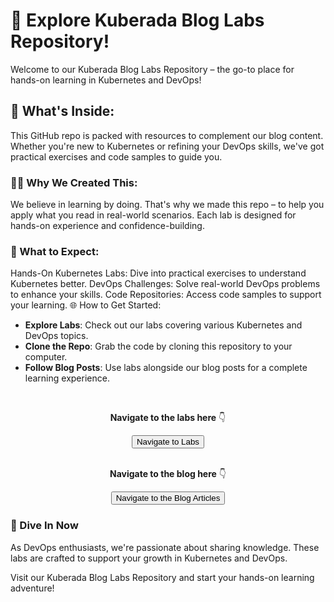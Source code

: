 
# 🚀 Explore Kuberada Blog Labs Repository!

Welcome to our Kuberada Blog Labs Repository – the go-to place for hands-on learning in Kubernetes and DevOps!

## 🧭 What's Inside:
This GitHub repo is packed with resources to complement our blog content. Whether you're new to Kubernetes or refining your DevOps skills, we've got practical exercises and code samples to guide you.

### 👩‍💻 Why We Created This:
We believe in learning by doing. That's why we made this repo – to help you apply what you read in real-world scenarios. Each lab is designed for hands-on experience and confidence-building.

### 🔧 What to Expect:

Hands-On Kubernetes Labs: Dive into practical exercises to understand Kubernetes better.
DevOps Challenges: Solve real-world DevOps problems to enhance your skills.
Code Repositories: Access code samples to support your learning.
🌐 How to Get Started:

- **Explore Labs**: Check out our labs covering various Kubernetes and DevOps topics.
- **Clone the Repo**: Grab the code by cloning this repository to your computer.
- **Follow Blog Posts**: Use labs alongside our blog posts for a complete learning experience.

<br>

<div style="text-align: center;">
  <p><strong>Navigate to the labs here</strong> 👇</p>
  
  <a href="https://github.com/colossus06/kuberada-labs">
    <button class="btn btn-primary">Navigate to Labs</button>
  </a>
</div>

<br>

<div style="text-align: center;">
  <p><strong>Navigate to the blog here</strong> 👇</p>
  
  <a href="https://kuberada.devtechops.dev">
    <button class="btn btn-primary">Navigate to the Blog Articles</button>
  </a>
</div>




### 🚀 Dive In Now

As DevOps enthusiasts, we're passionate about sharing knowledge. These labs are crafted to support your growth in Kubernetes and DevOps.

Visit our Kuberada Blog Labs Repository and start your hands-on learning adventure!


